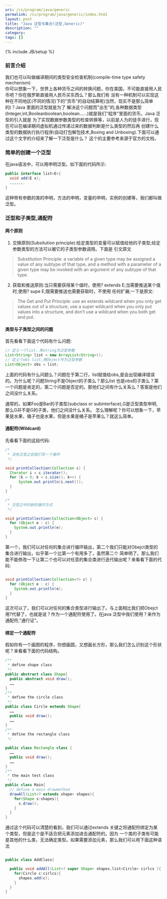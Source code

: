 ```yaml
---
uri: /cs/program/java/generic
permalink: /cs/program/java/generic/index.html
layout: post
title: "Java 泛型与集合(泛型,Generic)"
description: ""
category:
tags: []
---
```

{% include JB/setup %}

### 前言介绍

我们也可以叫做编译期间的类型安全检查机制(compile-time type safety mechenism)</br>
你可以想象一下，世界上各种货币之间的转换问题，你在美国，不可能直接用人民币吧？你在俄罗斯直接用人民币买东西么？那么我们有
没有一种机制可以实现这种在不同地区(不同的情况)下的"货币"的自动结算呢(当然，现实不是那么简单的)？Java 里面的泛型就是为了
解决这个问题而"出生"的,各种数据类型(Integer,int,Booleanboolean,boolean……)就是我们"程序"里面的货币。Java 泛型的引入就是
为了实现数据参数类型的检查转换等，以前是人为的徒手进行，现在可以在编译期间虚拟机通过传递过来的数据判断是什么类型的然后再
创建什么类型的数据执行执行程序(自动打包解包技术,Boxing and Unboxing).下面可以通过这个文字的介绍来了解一下泛型是什么？
这个的主要参考来源于官方的文档，


### 简单的创建一个泛型

在java语法中，可以用<E>申明泛型。如下面的代码所示:

```java
public interface list<E>{
  void add(E x);
  .......
}
```

这种带有参数的类的申明，方法的申明，变量的申明，实例的创建等，我们都叫做泛型。

### 泛型和子类型,通配符

#### 两个原则

1. 交换原则(Subsitution principle):给定类型的变量可以赋值给他的子类型;给定参数类型的方法可以被它的子类型参数调用。下面是
引文原文

>
>Substitution Principle: a variable of a given type may be assigned a value of any subtype
of that type, and a method with a parameter of a given type may be invoked with an
argument of any subtype of that type.
>
>

2. 获取和推送原则:当只需要获得某个值时，使用? extends E;当需要推送某个值时,使用? supe E;既需要推送也需要获取时，不使用
任何扩展;一下是原文:

>
>The Get and Put Principle: use an extends wildcard when you only get values out of a
structure, use a super wildcard when you only put values into a structure, and don’t use
a wildcard when you both get and put.
>
>

#### 类型与子类型之间的问题

首先看看下面这个代码有什么问题:

```java
// 定义一个list，用string为泛型参数
List<String> list = new ArrayList<String>();
// 定义个obs list,用Object作为泛型参数
List<Object> obs = list;
```

上面的代码有什么问题么？问题在于第二行，list赋值给obs,是会出现编译错误的。为什么呢？问题String不是Object的子类么？那么list
也是obs的子类么？第一个问题是肯定的，第二个问题是否定的。那他们之间有什么关系么？答案是他们之间没什么关系。
</br>

通常的，如果Foo是Bar的子类型(subclass or subinterface),G是泛型类型申明,那么G<Foo>并不是G<Bar>的子类，他们之间没什么关系。
怎么理解呢？你可以想象一下，苹果是水果，橘子也是水果，但是水果是橘子是苹果么？就这么简单。

#### 通配符(Wildcard)

先看看下面的这段代码:

```java
/*
 * 没有泛型之前我们写一个循环
 */

void printCollection(Collection c) {
  Iterator i = c.iterator();
  for (k = 0; k < c.size(); k++) {
      System.out.println(i.next());
  }
}

/*
 * 泛型之中的新的循环方式
 */

void printCollection(Collection<Object> c) {
  for (Object e : c) {
    System.out.println(e);
  }
}

```

第一个，我们可以对任何的集合进行循环输出，第二个我们只能对Obejct类型的集合进行输出，似乎第一个比第一个有用多了，虽然第二个
简单明了。那么我们能不能修改一下让第二个也可以对任意的集合类进行迭代输出呢？来看看下面的代码:

```java

void printCollection(Collection<?> c) {
  for (Object e : c) {
    System.out.println(e);
  }
}
```
这次可以了，我们可以对任何的集合类型进行输出了。与上面相比我们把Obejct用?代替了，也就是说？作为一个通配符使用了。在java
泛型中我们使用？来作为通配符,"通行证"。

#### 绑定一个通配符

假如你有一个画图的程序，你想画圆，又想画长方形，那么我们怎么识别这个形状呢？来看看下面的代码结构。

```java
/**
 * define shape class
 */
public abstract class Shape{
  public abstract void draw();
  ……
}
/**
 * define the circle class
 */
public class Circle extends Shape{
  ……
  public void draw();
  ……
}
/**
 * define the rectangle class
 */

public class Rectangle class {
  ……
  public void draw();
  ……
}
/**
 * the main test class
 */
public class Main{
  // define a main drawmethod
  drawAll(List<? extends shape> shapes){
    for(Shape s:shapes){
      s.draw();
    }
  }
}

```

通过这个代码可以清楚的看到，我们可以通过extends 关键之将通配符绑定为某个类型，但是这个是不适合把元素添加进去通配符的。因为
一个类的子类有可能是其他的什么类，无法确定类型。如果需要添加元素，那么我们可以用下面这种语法

```java

public class AddClass{

  public void addAll(List<? super Shape> shapes,list<Circle> cirlcs ){
    for(Circle c:cirlcs){
      shapes.add(c);
    }
  }
}
```



